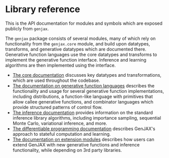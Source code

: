 # Library reference

This is the API documentation for modules and symbols which are exposed publicly from `genjax`. 

The `genjax` package consists of several modules, many of which rely on functionality from the `genjax.core` module, and build upon datatypes, transforms, and generative datatypes which are documented there. Generative function languages use the core datatypes and transforms to implement the generative function interface. Inference and learning algorithms are then implemented using the interface.

* [The core documentation](core/index.md) discusses key datatypes and transformations, which are used throughout the codebase.
* [The documentation on generative function languages](generative_functions/index.md) describes the functionality and usage for several generative function implementations, including distributions, a function-like language with primitives that allow callee generative functions, and combinator languages which provide structured patterns of control flow.
* [The inference documentation](inference/index.md) provides information on the standard inference library algorithms, including importance sampling, sequential Monte Carlo, variational inference, and more.
* [The differentiable programming documentation](diff_prog/index.md) describes GenJAX's approach to stateful computation and learning.
* [The documentation on extension modules](extensions/index.md) describes how users can extend GenJAX with new generative functions and inference functionality, while depending on 3rd party libraries.
